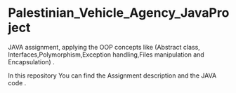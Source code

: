 # Palestinian_Vehicle_Agency_JavaProject
JAVA assignment, applying the OOP concepts like (Abstract class, Interfaces,Polymorphism,Exception handling,Files manipulation and Encapsulation) .

In this repository You can find the Assignment description and the JAVA code .

